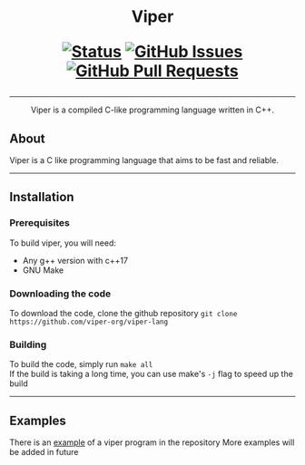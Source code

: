 <h1 align="center">
Viper

[![Status](https://img.shields.io/badge/status-active-success.svg)]() [![GitHub Issues](https://img.shields.io/github/issues/solar-mist/viper.svg)](https://github.com/viper-org/viper-lang/issues) [![GitHub Pull Requests](https://img.shields.io/github/issues-pr/solar-mist/viper.svg)](https://github.com/viper-org/viper-lang/pulls)
</h1>

---

<p align="center">
  Viper is a compiled C-like programming language written in C++.
</p>

## About
Viper is a C like programming language that aims to be fast and reliable.

---

## Installation
### Prerequisites
To build viper, you will need:
* Any g++ version with c++17
* GNU Make
### Downloading the code
To download the code, clone the github repository `git clone https://github.com/viper-org/viper-lang`
### Building
To build the code, simply run `make all`
<br>
If the build is taking a long time, you can use make's `-j` flag to speed up the build

---

## Examples
There is an [example](example.vpr) of a viper program in the repository
More examples will be added in future
